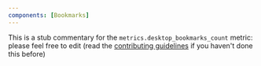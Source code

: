 ```yaml
---
components: [Bookmarks]
---
```


This is a stub commentary for the `metrics.desktop_bookmarks_count` metric: please feel free to edit (read the
[contributing guidelines](https://github.com/mozilla/glean-annotations/blob/main/CONTRIBUTING.md)
if you haven't done this before)
